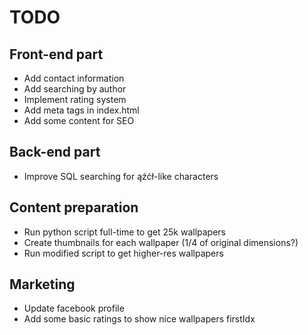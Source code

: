 # TODO

## Front-end part
* Add contact information
* Add searching by author
* Implement rating system
* Add meta tags in index.html
* Add some content for SEO

## Back-end part
* Improve SQL searching for ąźćł-like characters

## Content preparation
* Run python script full-time to get 25k wallpapers
* Create thumbnails for each wallpaper (1/4 of original dimensions?)
* Run modified script to get higher-res wallpapers

## Marketing
* Update facebook profile
* Add some basic ratings to show nice wallpapers firstIdx
